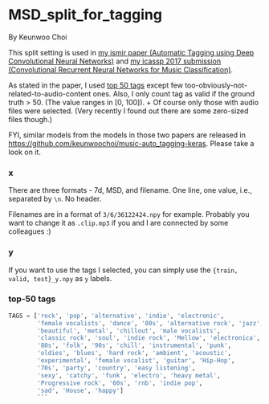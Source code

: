 # MSD_split_for_tagging

By Keunwoo Choi

This split setting is used in [my ismir paper (Automatic Tagging using Deep Convolutional Neural Networks)](https://arxiv.org/abs/1606.00298) and [my icassp 2017 submission (Convolutional Recurrent Neural Networks for Music Classification)](https://arxiv.org/abs/1609.04243). 

As stated in the paper, I used [top 50 tags](https://github.com/keunwoochoi/MSD_split_for_tagging/blob/master/tags.py) except few too-obviously-not-related-to-audio-content ones. Also, I only count tag as valid if the ground truth > 50. (The value ranges in [0, 100]). + Of course only those with audio files were selected. (Very recently I found out there are some zero-sized files though.)

FYI, similar models from the models in those two papers are released in https://github.com/keunwoochoi/music-auto_tagging-keras. Please take a look on it. 

### x
There are three formats - 7d, MSD, and filename. One line, one value, i.e., separated by `\n`. No header. 

Filenames are in a format of `3/6/36122424.npy` for example. Probably you want to change it as `.clip.mp3` if you and I are connected by some colleagues :) 

### y
If you want to use the tags I selected, you can simply use the `{train, valid, test}_y.npy` as `y` labels. 

### top-50 tags
```python
TAGS = ['rock', 'pop', 'alternative', 'indie', 'electronic',
        'female vocalists', 'dance', '00s', 'alternative rock', 'jazz',
        'beautiful', 'metal', 'chillout', 'male vocalists',
        'classic rock', 'soul', 'indie rock', 'Mellow', 'electronica',
        '80s', 'folk', '90s', 'chill', 'instrumental', 'punk',
        'oldies', 'blues', 'hard rock', 'ambient', 'acoustic',
        'experimental', 'female vocalist', 'guitar', 'Hip-Hop',
        '70s', 'party', 'country', 'easy listening',
        'sexy', 'catchy', 'funk', 'electro', 'heavy metal',
        'Progressive rock', '60s', 'rnb', 'indie pop',
        'sad', 'House', 'happy']
        ```
